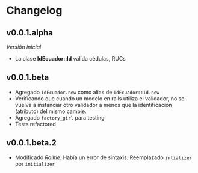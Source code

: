 # Changelog

## v0.0.1.alpha

*Versión inicial*

* La clase **IdEcuador::Id** valida cédulas, RUCs

## v0.0.1.beta

* Agregado `IdEcuador.new` como alias de `IdEcuador::Id.new`
* Verificando que cuando un modelo en rails utiliza el validador, no se vuelva a instanciar otro validador a menos que la identificación (atributo) del mismo cambie.
* Agregado `factory_girl` para testing
* Tests refactored

## v0.0.1.beta.2

* Modificado *Railtie*. Había un error de sintaxis. Reemplazado `intializer` por `initializer`
